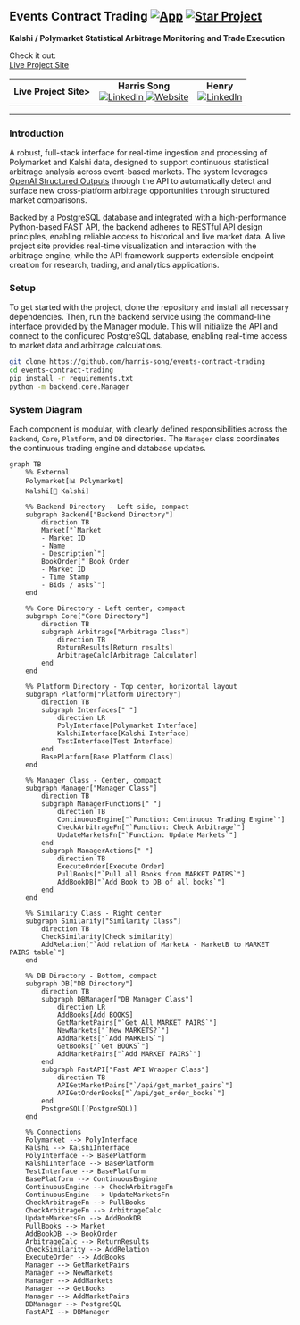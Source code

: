 ## **Events Contract Trading** [![App](https://img.shields.io/badge/App-events--contract--trading-blue?logo=google-chrome&logoColor=white)](https://harris-song.github.io/events-contract-trading) [![Star Project](https://img.shields.io/badge/Star%20Project-on%20GitHub-yellow?style=for-the-badge&logo=github)](https://github.com/harris-song/events-contract-trading/stargazers)


**Kalshi / Polymarket Statistical Arbitrage Monitoring and Trade Execution**

Check it out:  
[Live Project Site](https://harris-song.github.io/events-contract-trading)


<table>
  
  <tr>
    <td align="center">
      <b> Live Project Site> 
    </td>
    <td align="center">
      <b>Harris Song </b><br>
      <a href="https://www.linkedin.com/in/harris-song/">
        <img src="https://img.shields.io/badge/LinkedIn-blue?logo=linkedin&logoColor=white" alt="LinkedIn" />
      </a>
      <a href="https://harris-song.github.io">
        <img src="https://img.shields.io/badge/Website-harris--song.github.io-blue?logo=google-chrome&logoColor=white" alt="Website" />
      </a>
    </td>
    <td align="center">
      <b>Henry</b><br>
      <a href="https://www.linkedin.com/in/hmac213/">
        <img src="https://img.shields.io/badge/LinkedIn-blue?logo=linkedin&logoColor=white" alt="LinkedIn" />
      </a>
    </td>
  </tr>
</table>

---

### Introduction


A robust, full-stack interface for real-time ingestion and processing of Polymarket and Kalshi data, designed to support continuous statistical arbitrage analysis across event-based markets. The system leverages [OpenAI Structured Outputs](https://platform.openai.com/docs/guides/structured-outputs?api-mode=chat) through the API to automatically detect and surface new cross-platform arbitrage opportunities through structured market comparisons. 

Backed by a PostgreSQL database and integrated with a high-performance Python-based FAST API, the backend adheres to RESTful API design principles, enabling reliable access to historical and live market data. A live project site provides real-time visualization and interaction with the arbitrage engine, while the API framework supports extensible endpoint creation for research, trading, and analytics applications.

### Setup

To get started with the project, clone the repository and install all necessary dependencies. Then, run the backend service using the command-line interface provided by the Manager module. This will initialize the API and connect to the configured PostgreSQL database, enabling real-time access to market data and arbitrage calculations.

```bash
git clone https://github.com/harris-song/events-contract-trading
cd events-contract-trading
pip install -r requirements.txt
python -m backend.core.Manager
```


### System Diagram
Each component is modular, with clearly defined responsibilities across the `Backend`, `Core`, `Platform`, and `DB` directories. The `Manager` class coordinates the continuous trading engine and database updates.


```mermaid
graph TB
    %% External
    Polymarket[📊 Polymarket]
    Kalshi[🎯 Kalshi]
    
    %% Backend Directory - Left side, compact
    subgraph Backend["Backend Directory"]
        direction TB
        Market["`Market
        - Market ID
        - Name
        - Description`"]
        BookOrder["`Book Order
        - Market ID
        - Time Stamp
        - Bids / asks`"]
    end
    
    %% Core Directory - Left center, compact
    subgraph Core["Core Directory"]
        direction TB
        subgraph Arbitrage["Arbitrage Class"]
            direction TB
            ReturnResults[Return results]
            ArbitrageCalc[Arbitrage Calculator]
        end
    end
    
    %% Platform Directory - Top center, horizontal layout
    subgraph Platform["Platform Directory"]
        direction TB
        subgraph Interfaces[" "]
            direction LR
            PolyInterface[Polymarket Interface]
            KalshiInterface[Kalshi Interface]
            TestInterface[Test Interface]
        end
        BasePlatform[Base Platform Class]
    end
    
    %% Manager Class - Center, compact
    subgraph Manager["Manager Class"]
        direction TB
        subgraph ManagerFunctions[" "]
            direction TB
            ContinuousEngine["`Function: Continuous Trading Engine`"]
            CheckArbitrageFn["`Function: Check Arbitrage`"]
            UpdateMarketsFn["`Function: Update Markets`"]
        end
        subgraph ManagerActions[" "]
            direction TB
            ExecuteOrder[Execute Order]
            PullBooks["`Pull all Books from MARKET PAIRS`"]
            AddBookDB["`Add Book to DB of all books`"]
        end
    end
    
    %% Similarity Class - Right center
    subgraph Similarity["Similarity Class"]
        direction TB
        CheckSimilarity[Check similarity]
        AddRelation["`Add relation of MarketA - MarketB to MARKET PAIRS table`"]
    end
    
    %% DB Directory - Bottom, compact
    subgraph DB["DB Directory"]
        direction TB
        subgraph DBManager["DB Manager Class"]
            direction LR
            AddBooks[Add BOOKS]
            GetMarketPairs["`Get All MARKET PAIRS`"]
            NewMarkets["`New MARKETS?`"]
            AddMarkets["`Add MARKETS`"]
            GetBooks["`Get BOOKS`"]
            AddMarketPairs["`Add MARKET PAIRS`"]
        end
        subgraph FastAPI["Fast API Wrapper Class"]
            direction TB
            APIGetMarketPairs["`/api/get_market_pairs`"]
            APIGetOrderBooks["`/api/get_order_books`"]
        end
        PostgreSQL[(PostgreSQL)]
    end
    
    %% Connections
    Polymarket --> PolyInterface
    Kalshi --> KalshiInterface
    PolyInterface --> BasePlatform
    KalshiInterface --> BasePlatform
    TestInterface --> BasePlatform
    BasePlatform --> ContinuousEngine
    ContinuousEngine --> CheckArbitrageFn
    ContinuousEngine --> UpdateMarketsFn
    CheckArbitrageFn --> PullBooks
    CheckArbitrageFn --> ArbitrageCalc
    UpdateMarketsFn --> AddBookDB
    PullBooks --> Market
    AddBookDB --> BookOrder
    ArbitrageCalc --> ReturnResults
    CheckSimilarity --> AddRelation
    ExecuteOrder --> AddBooks
    Manager --> GetMarketPairs
    Manager --> NewMarkets
    Manager --> AddMarkets
    Manager --> GetBooks
    Manager --> AddMarketPairs
    DBManager --> PostgreSQL
    FastAPI --> DBManager
```
